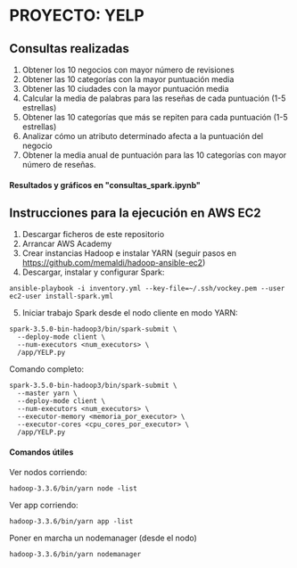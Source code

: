 # PROYECTO: YELP

## Consultas realizadas

1. Obtener los 10 negocios con mayor número de revisiones
2. Obtener las 10 categorías con la mayor puntuación media
3. Obtener las 10 ciudades con la mayor puntuación media
4. Calcular la media de palabras para las reseñas de cada puntuación (1-5 estrellas)
5. Obtener las 10 categorías que más se repiten para cada puntuación (1-5 estrellas)
6. Analizar cómo un atributo determinado afecta a la puntuación del negocio
7. Obtener la media anual de puntuación para las 10 categorías con mayor número de
reseñas.
#### Resultados y gráficos en "consultas_spark.ipynb"

## Instrucciones para la ejecución en AWS EC2

1. Descargar ficheros de este repositorio
2. Arrancar AWS Academy
3. Crear instancias Hadoop e instalar YARN (seguir pasos en https://github.com/memaldi/hadoop-ansible-ec2)
4. Descargar, instalar y configurar Spark:
```
ansible-playbook -i inventory.yml --key-file=~/.ssh/vockey.pem --user ec2-user install-spark.yml
```
5. Iniciar trabajo Spark desde el nodo cliente en modo YARN:

```
spark-3.5.0-bin-hadoop3/bin/spark-submit \
  --deploy-mode client \
  --num-executors <num_executors> \
  /app/YELP.py
```

Comando completo:
```
spark-3.5.0-bin-hadoop3/bin/spark-submit \
  --master yarn \
  --deploy-mode client \
  --num-executors <num_executors> \
  --executor-memory <memoria_por_executor> \
  --executor-cores <cpu_cores_por_executor> \
  /app/YELP.py
```

#### Comandos útiles

Ver nodos corriendo:
```
hadoop-3.3.6/bin/yarn node -list
```

Ver app corriendo:
```
hadoop-3.3.6/bin/yarn app -list
```

Poner en marcha un nodemanager (desde el nodo)
```
hadoop-3.3.6/bin/yarn nodemanager
```
